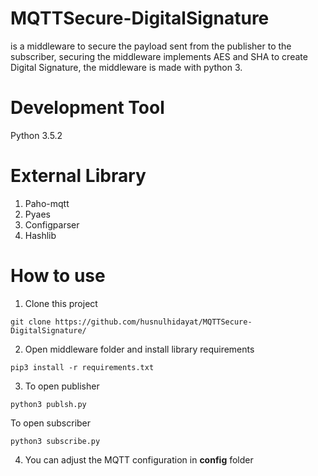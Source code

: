 # MQTTSecure-DigitalSignature
is a middleware to secure the payload sent from the publisher to the subscriber, securing the middleware implements AES and SHA to create Digital Signature, the middleware is made with python 3.
# Development Tool
Python 3.5.2
# External Library
1. Paho-mqtt
2. Pyaes
3. Configparser
4. Hashlib
# How to use
1. Clone this project
```
git clone https://github.com/husnulhidayat/MQTTSecure-DigitalSignature/
```
2. Open middleware folder and install library requirements
```
pip3 install -r requirements.txt
```
3. To open publisher
```
python3 publsh.py
```
To open subscriber
```
python3 subscribe.py
```
4. You can adjust the MQTT configuration in **config** folder




